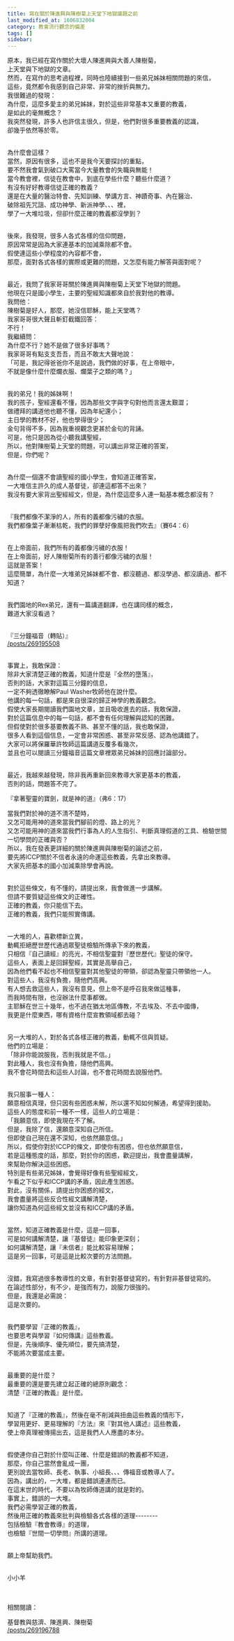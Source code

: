 ```yaml
---
title: 寫在關於陳進興與陳樹菊上天堂下地獄議題之前
last_modified_at: 1606832004
category: 教會流行觀念的偏差
tags: []
sidebar: 
---
```


<p>原本，我已經在寫作關於大壞人陳進興與大善人陳樹菊，<br/>
上天堂與下地獄的文章。<br/>
然而，在寫作的思考過程裡，同時也陸續接到一些弟兄姊妹相關問題的來信，<br/>
這些，竟然都令我感到自己非常、非常的挫折與無力。<br/>
我很難過的發現：<br/>
為什麼，這麼多愛主的弟兄姊妹，對於這些非常基本又重要的教義，<br/>
是如此的毫無概念？<br/>
我突然發現，許多人也許信主很久，但是，他們對很多重要教義的認識，<br/>
卻幾乎依然等於零。</p>
<p><br/>
為什麼會這樣？<br/>
當然，原因有很多，這也不是我今天要探討的重點，<br/>
要不然我會氣到破口大罵當今大量教會的失職與無能！<br/>
當今教會裡，信徒在教會中，到底在學些什麼？聽些什麼道？<br/>
有沒有好好教導信徒正確的教義？<br/>
還是在大量的醫治特會、先知訓練、學講方言、神蹟奇事、內在醫治、<br/>
破除祖先咒詛、成功神學、新派神學、、、裡，<br/>
學了一大堆垃圾，但卻什麼正確的教義都沒學到？</p>
<p><br/>
後來，我發現，很多人各式各樣的信仰問題，<br/>
原因常常是因為大家連基本的加減乘除都不會。<br/>
假使連這些小學程度的內容都不會，<br/>
那麼，面對各式各樣的實際或更難的問題，又怎麼有能力解答與面對呢？</p>
<p><br/>
最近，我問了我家哥哥關於陳進興與陳樹菊上天堂下地獄的問題。<br/>
他現在只是國小學生，主要的聖經知識都來自於我對他的教導。<br/>
我問他：<br/>
陳樹菊是好人，那麼，她沒信耶穌，能上天堂嗎？<br/>
我家哥哥很大聲且斬釘截鐵回答：<br/>
不行！<br/>
我繼續問：<br/>
為什麼不行？她不是做了很多好事嗎？<br/>
我家哥哥有點支支吾吾，而且不敢太大聲地說：<br/>
「可是，我記得爸爸你不是說過，我們做的好事，在上帝眼中，<br/>
不就是像什麼什麼爛衣服、爛葉子之類的嗎？」</p>
<p><br/>
我的弟兄！我的姊妹啊！<br/>
我的孩子，聖經還看不懂，因為那些文字與字句對他而言還太艱澀；<br/>
做禮拜的講道他也聽不懂，因為年紀還小；<br/>
主日學的教材不好，他也學得很少；<br/>
金句背得不多，因為我重視觀念更甚於金句的背誦。<br/>
可是，他只是因為從小聽我講聖經，<br/>
所以，他對陳樹菊上天堂的問題，可以講出非常正確的答案，<br/>
但是，你們呢？</p>
<p><br/>
為什麼一個還不會讀聖經的國小學生，會知道正確答案，<br/>
一大堆信主許久的成人基督徒，卻連這都答不出來？<br/>
我沒有要大家背出聖經經文，但是，為什麼這麼多人連一點基本概念都沒有？</p>
<p><br/>
『我們都像不潔淨的人，所有的義都像污穢的衣服。<br/>
我們都像葉子漸漸枯乾，我們的罪孽好像風把我們吹去』（賽64：6）</p>
<p><br/>
在上帝面前，我們所有的義都像污穢的衣服！<br/>
在上帝面前，好人陳樹菊所有的善行都像污穢的衣服！<br/>
這就是答案！<br/>
這麼簡單，為什麼一大堆弟兄姊妹都不會、都沒聽過、都沒學過、都沒讀過、都不知道？</p>
<p><br/>
我們園地的Rex弟兄，還有一篇講道翻譯，也在講同樣的概念，<br/>
難道大家沒看過？</p>
<p><br/>
『三分鐘福音（轉貼）』<br/>
<a href="/posts/269195508" target="_blank">/posts/269195508</a></p>
<p><br/>
事實上，我敢保證：<br/>
除非大家清楚正確的教義，知道什麼是『全然的墮落』，<br/>
否則的話，大家對這篇三分鐘的信息，<br/>
一定不夠透徹瞭解Paul Washer牧師他在說什麼。<br/>
他講的每一句話，都是來自很深的歸正神學的教義觀念。<br/>
假使大家長期閱讀我們園地文章，並且吸收進去的話，我敢保證，<br/>
對於這篇信息中的每一句話，都不會有任何理解與認知的困難。<br/>
但假使對於很多基要教義不熟、甚至不懂的話，我也敢保證，<br/>
很多人看到這個信息，一定會非常困惑、甚至非常反感、認為他講錯了。<br/>
大家可以將保羅華許牧師這篇講道反覆多看幾次，<br/>
並且也可以閱讀三分鐘福音這篇文章裡眾弟兄姊妹的回應討論部分。</p>
<p><br/>
最近，我越來越發現，除非我再重新回來教導大家更基本的教義，<br/>
否則的話，問題答不完了。</p>
<p>『拿著聖靈的寶劍，就是神的道』（弗6：17）</p>
<p>當我們對於神的道不清不楚時，<br/>
又怎可能用神的道來當我們腳前的燈、路上的光？<br/>
又怎可能用神的道來當我們行事為人的人生指引、判斷真理假道的工具、檢驗世間一切學問的正確與否？<br/>
所以，我在發表更詳細的關於陳進興與陳樹菊的論述之前，<br/>
要先將ICCP關於不信者永遠的命運這些教義，先拿出來教導。<br/>
大家先把基本的國小加減乘除學會再說。</p>
<p><br/>
對於這些條文，有不懂的，請提出來，我會做進一步講解。<br/>
但請不要質疑這些條文的正確性。<br/>
正確的教義，你只能信下去。<br/>
正確的教義，我們只能照實傳講。</p>
<p><br/>
一大堆的人，喜歡標新立異，<br/>
動輒拒絕歷世歷代通過眾聖徒檢驗所傳承下來的教義，<br/>
只相信『自己讀經』的亮光，不相信聖靈對『歷世歷代』聖徒的保守。<br/>
這些人，表面上是回歸聖經，其實是高舉自己，<br/>
因為他們看不起也不相信聖靈對其他聖徒的帶領，卻認為聖靈只帶領他一人。<br/>
對這些人，我沒有負擔，隨他們高興。<br/>
有人想去救這些人，我沒有意見，但上帝不是呼召我來做這種事，<br/>
而我時間有限，也沒辦法什麼事都做。<br/>
主耶穌在世三十幾年，也不過在猶太地區傳教，不去埃及、不去中國傳，<br/>
我更是什麼東西，哪有資格什麼宣教領域都去碰？</p>
<p><br/>
另一大堆的人，對於各式各樣正確的教義，動輒不信與質疑。<br/>
他們的立場是：<br/>
「除非你能說服我，否則我就是不信。」<br/>
對此種人，我也沒有負擔，隨他們高興。<br/>
我不會花時間去和這些人討論，也不會花時間去說服他們。</p>
<p><br/>
我只服事一種人：<br/>
願意相信真理，但只因有些困惑未解，所以還不知如何解通，希望得到援助。<br/>
這些人的態度和前一種不一樣，這些人的立場是：<br/>
「我願意信，即使我現在不了解。<br/>
但是，我除了信，還願意深知自己所信。<br/>
但即使自己現在還不深知，也依然願意信。」<br/>
所以，假使你對於ICCP的條文，即使你有困惑，但也依然願意信，<br/>
若是這種態度的話，那麼，對於你的困惑，歡迎提出，我會盡量講解，<br/>
來幫助你解決這些困惑。<br/>
特別是有些弟兄姊妹，會覺得好像有些聖經經文，<br/>
乍看之下似乎和ICCP講的矛盾，因此產生困惑。<br/>
對此，沒有關係，請提出你困惑的經文，<br/>
我會盡量將這些反合性經文講解清楚，<br/>
讓你知道為何這些經文並沒有和ICCP講的矛盾。</p>
<p><br/>
當然，知道正確教義是什麼，這是一回事，<br/>
可是如何講解清楚，讓『基督徒』能印象更深刻；<br/>
如何講解清楚，讓『未信者』能比較容易理解；<br/>
這是另一回事，可是這是比較次要的方法問題。</p>
<p><br/>
沒錯，我寫過很多教導性的文章，有針對基督徒寫的，有針對非基督徒寫的。<br/>
在論述性部分，有不少，是強而有力，說服力很強的。<br/>
但是，我還是必需說：<br/>
這是次要的。</p>
<p><br/>
我們要學習『正確的教義』，<br/>
也要思考與學習『如何傳講』這些教義。<br/>
但是，先後順序、優先順位，要先搞清楚，<br/>
不能將次要當成主要。</p>
<p><br/>
最重要的是什麼？<br/>
最重要的還是要先建立起正確的總原則觀念：<br/>
清楚『正確的教義』是什麼。</p>
<p><br/>
知道了『正確的教義』，然後在毫不削減與扭曲這些教義的情形下，<br/>
學習用更好、更易理解的『方法』來『對其他人講述』這些教義，<br/>
使上帝真理被傳揚出去，這是我們人人應盡的本分。</p>
<p><br/>
假使連你自己對於什麼叫正確、什麼是錯誤的教義都不知道，<br/>
那麼，你自己當然會亂成一團，<br/>
更別說去當牧師、長老、執事、小組長、、、傳福音或教導人了。<br/>
因為，講出的，一大堆，都是錯誤連連而已。<br/>
在這末世的時代，不要以為牧師傳道講的就是對的。<br/>
事實上，錯誤的一大堆。<br/>
我們必需學習正確的教義，<br/>
然後用正確的教義來批判與檢驗各式各樣的道理--------<br/>
包括檢驗『教會教導』的道理，<br/>
也檢驗『世間一切學問』所講的道理。</p>
<p><br/>
願上帝幫助我們。</p>
<p><br/>
小小羊</p>
<p><br/>
<br/>
相關閱讀：</p>
<p>基督教與慈濟、陳進興、陳樹菊<br/>
<a href="/posts/269196788" target="_blank">/posts/269196788</a></p>
<p> </p>
